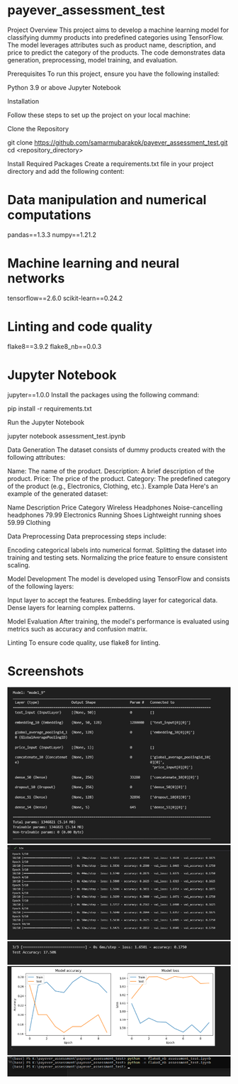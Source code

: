 # payever_assessment_test
Project Overview
This project aims to develop a machine learning model for classifying dummy products into predefined categories using TensorFlow. The model leverages attributes such as product name, description, and price to predict the category of the products. The code demonstrates data generation, preprocessing, model training, and evaluation.

Prerequisites
To run this project, ensure you have the following installed:

Python 3.9 or above
Jupyter Notebook


Installation

Follow these steps to set up the project on your local machine:

Clone the Repository


git clone https://github.com/samarmubarakpk/payever_assessment_test.git
cd <repository_directory>

Install Required Packages
Create a requirements.txt file in your project directory and add the following content:


# Data manipulation and numerical computations
pandas==1.3.3
numpy==1.21.2

# Machine learning and neural networks
tensorflow==2.6.0
scikit-learn==0.24.2

# Linting and code quality
flake8==3.9.2
flake8_nb==0.0.3

# Jupyter Notebook
jupyter==1.0.0
Install the packages using the following command:


pip install -r requirements.txt

Run the Jupyter Notebook


jupyter notebook assessment_test.ipynb


Data Generation
The dataset consists of dummy products created with the following attributes:

Name: The name of the product.
Description: A brief description of the product.
Price: The price of the product.
Category: The predefined category of the product (e.g., Electronics, Clothing, etc.).
Example Data
Here's an example of the generated dataset:

Name	             Description	                Price	    Category
Wireless Headphones	 Noise-cancelling headphones	79.99	    Electronics
Running Shoes	     Lightweight running  shoes	    59.99	    Clothing

Data Preprocessing
Data preprocessing steps include:

Encoding categorical labels into numerical format.
Splitting the dataset into training and testing sets.
Normalizing the price feature to ensure consistent scaling.

Model Development
The model is developed using TensorFlow and consists of the following layers:

Input layer to accept the features.
Embedding layer for categorical data.
Dense layers for learning complex patterns.

Model Evaluation
After training, the model's performance is evaluated using metrics such as accuracy and confusion matrix.

Linting
To ensure code quality, use flake8 for linting.

<!-- Screenshots

![Model summary](screenshots\Model_summary.png)

![Model trauning ](screenshots\Training.png)

![Model Accuracy](screenshots\accuracy.png)

![Model Graphs](screenshots\Model_loss_and_accuracy.png)

![Model Flake8 verification](screenshots\passing_Flake8.png) -->
# Screenshots

![Model summary](screenshots/Model_summary.png)
![Model training](screenshots/Training.png)
![Model Accuracy](screenshots/accuracy.png)
![Model Graphs](screenshots/Model_loss_and_accuracy.png)
![Model Flake8 verification](screenshots/passing_Flake8.png)
